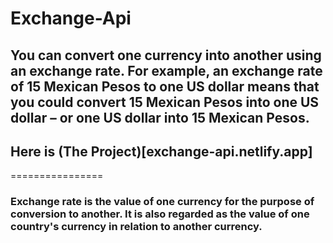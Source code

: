 # Exchange-Api

## You can convert one currency into another using an exchange rate. For example, an exchange rate of 15 Mexican Pesos to one US dollar means that you could convert 15 Mexican Pesos into one US dollar – or one US dollar into 15 Mexican Pesos.

## Here is (The Project)[exchange-api.netlify.app]

================

### Exchange rate is the value of one currency for the purpose of conversion to another. It is also regarded as the value of one country's currency in relation to another currency.

